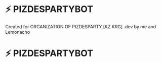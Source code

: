 # ⚡️ PIZDESPARTYBOT
Created for ORGANIZATION OF PIZDESPARTY [KZ KRG]
.dev by me and Lemonacho
# ⚡️ PIZDESPARTYBOT

